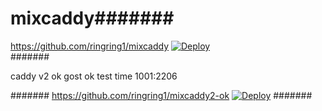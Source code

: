 # mixcaddy#######
https://github.com/ringring1/mixcaddy
[![Deploy](https://www.herokucdn.com/deploy/button.png)](https://dashboard.heroku.com/new?template=https://github.com/ringring1/mixcaddy)  
#######

caddy v2 ok gost ok
test time 1001:2206

#######
https://github.com/ringring1/mixcaddy2-ok
[![Deploy](https://www.herokucdn.com/deploy/button.png)](https://dashboard.heroku.com/new?template=https://github.com/ringring1/mixcaddy2-ok)
#######
